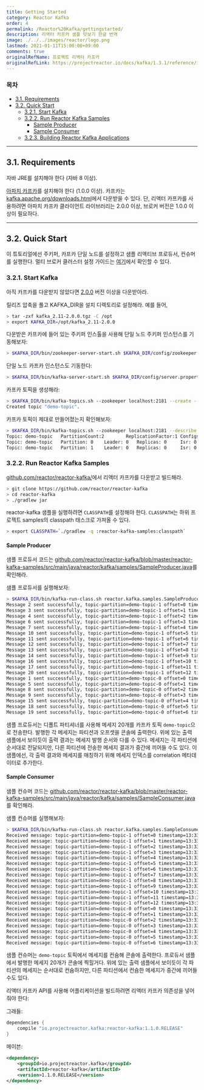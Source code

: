 ```yaml
---
title: Getting Started
category: Reactor Kafka
order: 4
permalink: /Reactor%20Kafka/gettingstarted/
description: 리액터 카프카 샘플 맛보기 한글 번역
image: ./../../images/reactor/logo.png
lastmod: 2021-01-11T15:00:00+09:00
comments: true
originalRefName: 프로젝트 리액터 카프카
originalRefLink: https://projectreactor.io/docs/kafka/1.3.1/reference/index.html#_getting_started
---
```


### 목차

- [3.1. Requirements](#31-requirements)
- [3.2. Quick Start](#32-quick-start)
  + [3.2.1. Start Kafka](#321-start-kafka)
  + [3.2.2. Run Reactor Kafka Samples](#322-run-reactor-kafka-samples)
    * [Sample Producer](#sample-producer)
    * [Sample Consumer](#sample-consumer)
  + [3.2.3. Building Reactor Kafka Applications](#323-building-reactor-kafka-applications)

---

## 3.1. Requirements

자바 JRE를 설치해야 한다 (자바 8 이상).

[아파치 카프카](https://kafka.apache.org/)를 설치해야 한다 (1.0.0 이상). 카프카는 [kafka.apache.org/downloads.html](https://kafka.apache.org/downloads.html)에서 다운받을 수 있다. 단, 리액터 카프카를 사용하려면 아파치 카프카 클라이언트 라이브러리는 2.0.0 이상, 브로커 버전은 1.0.0 이상이 필요하다.

---

## 3.2. Quick Start

이 튜토리얼에선 주키퍼, 카프카 단일 노드를 설정하고 샘플 리액티브 프로듀서, 컨슈머를 실행한다. 멀티 브로커 클러스터 설정 가이드는 [여기](https://kafka.apache.org/documentation#quickstart_multibroker)에서 확인할 수 있다.

### 3.2.1. Start Kafka

아직 카프카를 다운받지 않았다면 [2.0.0](https://www.apache.org/dyn/closer.cgi?path=/kafka/2.0.0/kafka_2.11-2.0.0.tgz) 버전 이상을 다운받아라.

릴리즈 압축을 풀고 KAFKA_DIR을 설치 디렉토리로 설정해라. 예를 들어,

```bash
> tar -zxf kafka_2.11-2.0.0.tgz -C /opt
> export KAFKA_DIR=/opt/kafka_2.11-2.0.0
```

다운받은 카프카에 들어 있는 주키퍼 인스톨을 사용해 단일 노드 주키퍼 인스턴스를 기동해보자:

```bash
> $KAFKA_DIR/bin/zookeeper-server-start.sh $KAFKA_DIR/config/zookeeper.properties > /tmp/zookeeper.log &
```

단일 노드 카프카 인스턴스도 기동한다:

```bash
> $KAFKA_DIR/bin/kafka-server-start.sh $KAFKA_DIR/config/server.properties > /tmp/kafka.log &
```

카프카 토픽을 생성해라:

```bash
> $KAFKA_DIR/bin/kafka-topics.sh --zookeeper localhost:2181 --create --replication-factor 1 --partitions 2 --topic demo-topic
Created topic "demo-topic".
```

카프카 토픽이 제대로 만들어졌는지 확인해보자:

```bash
> $KAFKA_DIR/bin/kafka-topics.sh --zookeeper localhost:2181 --describe
Topic: demo-topic	PartitionCount:2		ReplicationFactor:1	Configs:
Topic: demo-topic	Partition: 0	Leader: 0	Replicas: 0		Isr: 0
Topic: demo-topic	Partition: 1	Leader: 0	Replicas: 0		Isr: 0
```

### 3.2.2. Run Reactor Kafka Samples

[github.com/reactor/reactor-kafka/](https://github.com/reactor/reactor-kafka/)에서 리액터 카프카를 다운받고 빌드해라.

```bash
> git clone https://github.com/reactor/reactor-kafka
> cd reactor-kafka
> ./gradlew jar
```

reactor-kafka 샘플을 실행하려면 `CLASSPATH`를 설정해야 한다. `CLASSPATH`는 하위 프로젝트 samples의 classpath 태스크로 가져올 수 있다.

```bash
> export CLASSPATH=`./gradlew -q :reactor-kafka-samples:classpath`
```

#### Sample Producer

샘플 프로듀서 코드는 [github.com/reactor/reactor-kafka/blob/master/reactor-kafka-samples/src/main/java/reactor/kafka/samples/SampleProducer.java](https://github.com/reactor/reactor-kafka/blob/master/reactor-kafka-samples/src/main/java/reactor/kafka/samples/SampleProducer.java)를 확인해라.

샘플 프로듀서를 실행해보자:

```bash
> $KAFKA_DIR/bin/kafka-run-class.sh reactor.kafka.samples.SampleProducer
Message 2 sent successfully, topic-partition=demo-topic-1 offset=0 timestamp=13:33:16:716 GMT 30 Nov 2016
Message 3 sent successfully, topic-partition=demo-topic-1 offset=1 timestamp=13:33:16:716 GMT 30 Nov 2016
Message 4 sent successfully, topic-partition=demo-topic-1 offset=2 timestamp=13:33:16:716 GMT 30 Nov 2016
Message 6 sent successfully, topic-partition=demo-topic-1 offset=3 timestamp=13:33:16:716 GMT 30 Nov 2016
Message 7 sent successfully, topic-partition=demo-topic-1 offset=4 timestamp=13:33:16:716 GMT 30 Nov 2016
Message 10 sent successfully, topic-partition=demo-topic-1 offset=5 timestamp=13:33:16:716 GMT 30 Nov 2016
Message 11 sent successfully, topic-partition=demo-topic-1 offset=6 timestamp=13:33:16:716 GMT 30 Nov 2016
Message 12 sent successfully, topic-partition=demo-topic-1 offset=7 timestamp=13:33:16:717 GMT 30 Nov 2016
Message 13 sent successfully, topic-partition=demo-topic-1 offset=8 timestamp=13:33:16:717 GMT 30 Nov 2016
Message 14 sent successfully, topic-partition=demo-topic-1 offset=9 timestamp=13:33:16:717 GMT 30 Nov 2016
Message 16 sent successfully, topic-partition=demo-topic-1 offset=10 timestamp=13:33:16:717 GMT 30 Nov 2016
Message 17 sent successfully, topic-partition=demo-topic-1 offset=11 timestamp=13:33:16:717 GMT 30 Nov 2016
Message 20 sent successfully, topic-partition=demo-topic-1 offset=12 timestamp=13:33:16:717 GMT 30 Nov 2016
Message 1 sent successfully, topic-partition=demo-topic-0 offset=0 timestamp=13:33:16:712 GMT 30 Nov 2016
Message 5 sent successfully, topic-partition=demo-topic-0 offset=1 timestamp=13:33:16:716 GMT 30 Nov 2016
Message 8 sent successfully, topic-partition=demo-topic-0 offset=2 timestamp=13:33:16:716 GMT 30 Nov 2016
Message 9 sent successfully, topic-partition=demo-topic-0 offset=3 timestamp=13:33:16:716 GMT 30 Nov 2016
Message 15 sent successfully, topic-partition=demo-topic-0 offset=4 timestamp=13:33:16:717 GMT 30 Nov 2016
Message 18 sent successfully, topic-partition=demo-topic-0 offset=5 timestamp=13:33:16:717 GMT 30 Nov 2016
Message 19 sent successfully, topic-partition=demo-topic-0 offset=6 timestamp=13:33:16:717 GMT 30 Nov 2016
```

샘플 프로듀서는 디폴트 파티셔너를 사용해 메세지 20개를 카프카 토픽 `demo-topic`으로 전송한다. 발행한 각 메세지는 파티션과 오프셋을 콘솔에 출력한다. 위에 있는 출력 샘플에서 보이듯이 출력 결과는 메세지 발행 순서와 다를 수 있다. 메세지는 각 파티션에 순서대로 전달되지만, 다른 파티션에 전송한 메세지 결과가 중간에 끼어들 수도 있다. 이 샘플에선, 각 출력 결과와 메세지를 매칭하기 위해 메세지 인덱스를 correlation 메타데이터로 추가한다.

#### Sample Consumer

샘플 컨슈머 코드는 [github.com/reactor/reactor-kafka/blob/master/reactor-kafka-samples/src/main/java/reactor/kafka/samples/SampleConsumer.java](https://github.com/reactor/reactor-kafka/blob/master/reactor-kafka-samples/src/main/java/reactor/kafka/samples/SampleConsumer.java)를 확인해라.

샘플 컨슈머를 실행해보자:

```bash
> $KAFKA_DIR/bin/kafka-run-class.sh reactor.kafka.samples.SampleConsumer
Received message: topic-partition=demo-topic-1 offset=0 timestamp=13:33:16:716 GMT 30 Nov 2016 key=2 value=Message_2
Received message: topic-partition=demo-topic-1 offset=1 timestamp=13:33:16:716 GMT 30 Nov 2016 key=3 value=Message_3
Received message: topic-partition=demo-topic-1 offset=2 timestamp=13:33:16:716 GMT 30 Nov 2016 key=4 value=Message_4
Received message: topic-partition=demo-topic-1 offset=3 timestamp=13:33:16:716 GMT 30 Nov 2016 key=6 value=Message_6
Received message: topic-partition=demo-topic-1 offset=4 timestamp=13:33:16:716 GMT 30 Nov 2016 key=7 value=Message_7
Received message: topic-partition=demo-topic-1 offset=5 timestamp=13:33:16:716 GMT 30 Nov 2016 key=10 value=Message_10
Received message: topic-partition=demo-topic-1 offset=6 timestamp=13:33:16:716 GMT 30 Nov 2016 key=11 value=Message_11
Received message: topic-partition=demo-topic-1 offset=7 timestamp=13:33:16:717 GMT 30 Nov 2016 key=12 value=Message_12
Received message: topic-partition=demo-topic-1 offset=8 timestamp=13:33:16:717 GMT 30 Nov 2016 key=13 value=Message_13
Received message: topic-partition=demo-topic-1 offset=9 timestamp=13:33:16:717 GMT 30 Nov 2016 key=14 value=Message_14
Received message: topic-partition=demo-topic-1 offset=10 timestamp=13:33:16:717 GMT 30 Nov 2016 key=16 value=Message_16
Received message: topic-partition=demo-topic-1 offset=11 timestamp=13:33:16:717 GMT 30 Nov 2016 key=17 value=Message_17
Received message: topic-partition=demo-topic-1 offset=12 timestamp=13:33:16:717 GMT 30 Nov 2016 key=20 value=Message_20
Received message: topic-partition=demo-topic-0 offset=0 timestamp=13:33:16:712 GMT 30 Nov 2016 key=1 value=Message_1
Received message: topic-partition=demo-topic-0 offset=1 timestamp=13:33:16:716 GMT 30 Nov 2016 key=5 value=Message_5
Received message: topic-partition=demo-topic-0 offset=2 timestamp=13:33:16:716 GMT 30 Nov 2016 key=8 value=Message_8
Received message: topic-partition=demo-topic-0 offset=3 timestamp=13:33:16:716 GMT 30 Nov 2016 key=9 value=Message_9
Received message: topic-partition=demo-topic-0 offset=4 timestamp=13:33:16:717 GMT 30 Nov 2016 key=15 value=Message_15
Received message: topic-partition=demo-topic-0 offset=5 timestamp=13:33:16:717 GMT 30 Nov 2016 key=18 value=Message_18
Received message: topic-partition=demo-topic-0 offset=6 timestamp=13:33:16:717 GMT 30 Nov 2016 key=19 value=Message_19
```

샘플 컨슈머는 `demo-topic` 토픽에서 메세지를 컨슘해 콘솔에 출력한다. 프로듀서 샘플에서 발행한 메세지 20개가 콘솔에 찍힐거다. 위에 있는 출력 샘플에서 보이듯이 각 파티션의 메세지는 순서대로 컨슘하지만, 다른 파티션에서 컨슘한 메세지가 중간에 끼어들 수도 있다.

리액터 카프카 API를 사용해 어플리케이션을 빌드하려면 리액터 카프카 의존성을 넣어줘야 한다:

그래들:

```gradle
dependencies {
    compile "io.projectreactor.kafka:reactor-kafka:1.1.0.RELEASE"
}
```

메이븐:

```xml
<dependency>
    <groupId>io.projectreactor.kafka</groupId>
    <artifactId>reactor-kafka</artifactId>
    <version>1.1.0.RELEASE</version>
</dependency>
```